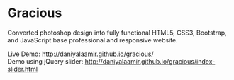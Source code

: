 # Gracious

Converted photoshop design into fully functional HTML5, CSS3, Bootstrap, and JavaScript base professional and responsive website.

Live Demo: http://daniyalaamir.github.io/gracious/         
Demo using jQuery slider: http://daniyalaamir.github.io/gracious/index-slider.html
